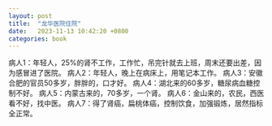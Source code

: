 ```yaml
---
layout: post
title:  "龙华医院住院"
date:   2023-11-13 10:42:20 +0800
categories: book
---
```


病人1：年轻人，25%的肾不工作，工作忙，吊完针就去上班，周末还要出差，因为感冒进了医院。
病人2：年轻人，晚上在病床上，用笔记本工作。
病人3：安徽合肥的官员50多岁，胖胖的，口才好。
病人4：湖北来的60多岁，糖尿病血糖控制不好。
病人5：内蒙古来的，70多岁，一个肾。
病人6：金山来的，农民，西医看不好，找中医。
病人7：得了肾癌，扁桃体癌，控制饮食，加强锻炼，居然指标全正常。
